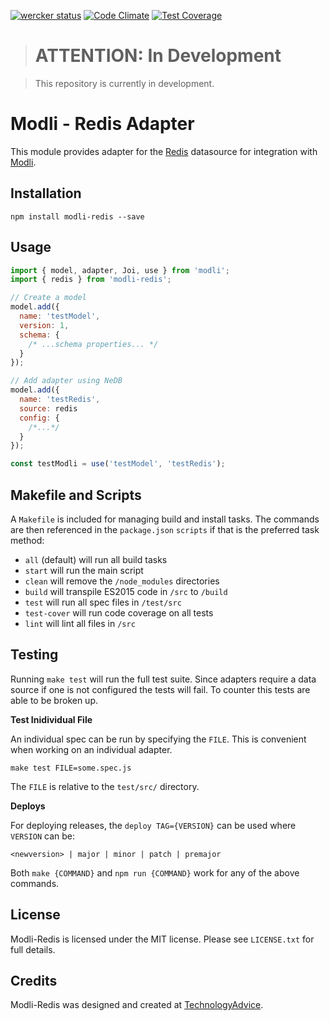 [![wercker status](https://app.wercker.com/status/965720bdeb6427fcccf0323da755240b/s/master "wercker status")](https://app.wercker.com/project/bykey/965720bdeb6427fcccf0323da755240b)
[![Code Climate](https://codeclimate.com/github/node-modli/modli-mongo/badges/gpa.svg)](https://codeclimate.com/github/node-modli/modli-mongo)
[![Test Coverage](https://codeclimate.com/github/node-modli/modli-mongo/badges/coverage.svg)](https://codeclimate.com/github/node-modli/modli-mongo/coverage)

> # ATTENTION: In Development

> This repository is currently in development.

# Modli - Redis Adapter

This module provides adapter for the [Redis](http://redis.io/)
datasource for integration with [Modli](https://github.com/node-modli).

## Installation

```
npm install modli-redis --save
```

## Usage

```javascript
import { model, adapter, Joi, use } from 'modli';
import { redis } from 'modli-redis';

// Create a model
model.add({
  name: 'testModel',
  version: 1,
  schema: {
    /* ...schema properties... */
  }
});

// Add adapter using NeDB
model.add({
  name: 'testRedis',
  source: redis
  config: {
    /*...*/
  }
});

const testModli = use('testModel', 'testRedis');
```

## Makefile and Scripts

A `Makefile` is included for managing build and install tasks. The commands are
then referenced in the `package.json` `scripts` if that is the preferred
task method:

* `all` (default) will run all build tasks
* `start` will run the main script
* `clean` will remove the `/node_modules` directories
* `build` will transpile ES2015 code in `/src` to `/build`
* `test` will run all spec files in `/test/src`
* `test-cover` will run code coverage on all tests
* `lint` will lint all files in `/src`

## Testing

Running `make test` will run the full test suite. Since adapters require a data
source if one is not configured the tests will fail. To counter this tests are
able to be broken up.

**Test Inidividual File**

An individual spec can be run by specifying the `FILE`. This is convenient when
working on an individual adapter.

```
make test FILE=some.spec.js
```

The `FILE` is relative to the `test/src/` directory.

**Deploys**

For deploying releases, the `deploy TAG={VERSION}` can be used where `VERSION` can be:

```
<newversion> | major | minor | patch | premajor
```

Both `make {COMMAND}` and `npm run {COMMAND}` work for any of the above commands.

## License

Modli-Redis is licensed under the MIT license. Please see `LICENSE.txt` for full details.

## Credits

Modli-Redis was designed and created at [TechnologyAdvice](http://www.technologyadvice.com).